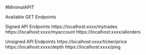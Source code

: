 #MinimalAPIT

Available GET Endpoints

Signed API Endpoints
https://localhost:xxxx/mytrades
https://localhost:xxxx/myaccount
https://localhost:xxxx/allorders

Unsigned API Endpoints
https://localhost:xxxx/ticker/price
https://localhost:xxxx/depth
https://localhost:xxxx/ping

